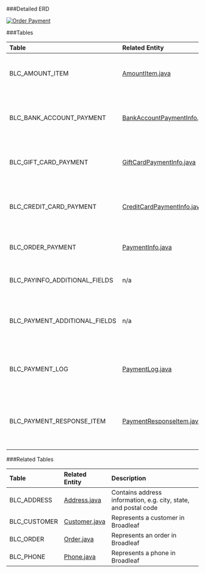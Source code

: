 ###Detailed ERD

[![Order Payment](dataModel/OrderPaymentDetailedERD.png)](_img/dataModel/OrderPaymentDetailedERD.png)

###Tables

| Table                        | Related Entity | Description                                         |
|:-----------------------------|:----------|:----------------------------------------------------|
|BLC_AMOUNT_ITEM               | [AmountItem.java](http://javadoc.broadleafcommerce.org/current/framework/org/broadleafcommerce/core/payment/domain/AmountItem.html)      | Contains item information for items in a payment  |
|BLC_BANK_ACCOUNT_PAYMENT      | [BankAccountPaymentInfo.java](http://javadoc.broadleafcommerce.org/current/framework/org/broadleafcommerce/core/payment/domain/BankAccountPaymentInfo.html)      | Contains data about a bank account used for payment  |
|BLC_GIFT_CARD_PAYMENT         | [GiftCardPaymentInfo.java](http://javadoc.broadleafcommerce.org/current/framework/org/broadleafcommerce/core/payment/domain/GiftCardPaymentInfo.html)      | Contains data about a gift card used for payment  |
|BLC_CREDIT_CARD_PAYMENT       | [CreditCardPaymentInfo.java](http://javadoc.broadleafcommerce.org/current/framework/org/broadleafcommerce/core/payment/domain/CreditCardPaymentInfo.html)      | Contains information about a credit card used for payment  |
|BLC_ORDER_PAYMENT             | [PaymentInfo.java](http://javadoc.broadleafcommerce.org/current/framework/org/broadleafcommerce/core/payment/domain/PaymentInfo.html)      | Contains payment information for an order  |
|BLC_PAYINFO_ADDITIONAL_FIELDS | n/a      | Contains arbitrary payment data  |
|BLC_PAYMENT_ADDITIONAL_FIELDS | n/a      | Contains arbitrary payment data for the payment response  |
|BLC_PAYMENT_LOG               | [PaymentLog.java](http://javadoc.broadleafcommerce.org/current/framework/org/broadleafcommerce/core/payment/domain/PaymentLog.html)      | Contains summary information for a payment instance  |
|BLC_PAYMENT_RESPONSE_ITEM     | [PaymentResponseItem.java](http://javadoc.broadleafcommerce.org/current/framework/org/broadleafcommerce/core/payment/domain/PaymentResponseItem.html)      | Contains payment response information from payment gateway  |

###Related Tables

| Table       | Related Entity   | Description                                         |
|:------------|:-----------------|:----------------------------------------------------|
|BLC_ADDRESS  | [Address.java](http://javadoc.broadleafcommerce.org/current/profile/org/broadleafcommerce/profile/core/domain/Address.html)          | Contains address information, e.g. city, state, and postal code  |
|BLC_CUSTOMER | [Customer.java](http://javadoc.broadleafcommerce.org/current/profile/org/broadleafcommerce/profile/core/domain/Customer.html)          | Represents a customer in Broadleaf  |
|BLC_ORDER    | [Order.java](http://javadoc.broadleafcommerce.org/current/framework/org/broadleafcommerce/core/order/domain/Order.html)          | Represents an order in Broadleaf  |
|BLC_PHONE    | [Phone.java](http://javadoc.broadleafcommerce.org/current/profile/org/broadleafcommerce/profile/core/domain/Phone.html)          | Represents a phone in Broadleaf  |
